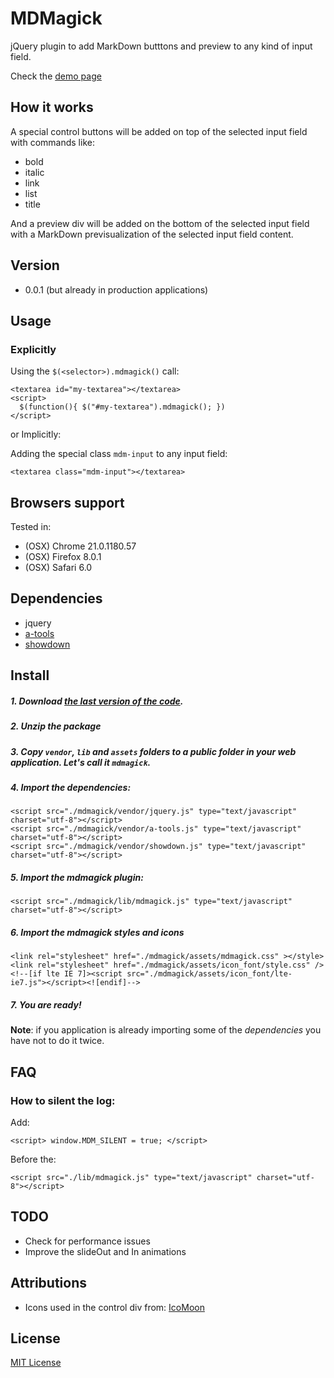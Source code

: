# MDMagick

jQuery plugin to add MarkDown butttons and preview to any kind of input field.

Check the [demo page](http://fguillen.github.com/MDMagick)

## How it works

A special control buttons will be added on top of the selected input field with commands like:

* bold
* italic
* link
* list
* title

And a preview div will be added on the bottom of the selected input field with a MarkDown previsualization of the selected input field content.

## Version

* 0.0.1 (but already in production applications)

## Usage

### Explicitly

Using the `$(<selector>).mdmagick()` call:

    <textarea id="my-textarea"></textarea>
    <script>
      $(function(){ $("#my-textarea").mdmagick(); })
    </script>

or Implicitly:

Adding the special class `mdm-input` to any input field:

    <textarea class="mdm-input"></textarea>

## Browsers support

Tested in:

* (OSX) Chrome 21.0.1180.57
* (OSX) Firefox 8.0.1
* (OSX) Safari 6.0

## Dependencies

* jquery
* [a-tools](http://archive.plugins.jquery.com/project/a-tools)
* [showdown](https://github.com/coreyti/showdown/)

## Install

##### 1. Download [the last version of the code](https://github.com/fguillen/MDMagick/zipball/master).
##### 2. Unzip the package
##### 3. Copy `vendor`, `lib` and `assets` folders to a _public_ folder in your web application. Let's call it `mdmagick`.
##### 4. Import the dependencies:

    <script src="./mdmagick/vendor/jquery.js" type="text/javascript" charset="utf-8"></script>
    <script src="./mdmagick/vendor/a-tools.js" type="text/javascript" charset="utf-8"></script>
    <script src="./mdmagick/vendor/showdown.js" type="text/javascript" charset="utf-8"></script>

##### 5. Import the mdmagick plugin:

    <script src="./mdmagick/lib/mdmagick.js" type="text/javascript" charset="utf-8"></script>

##### 6. Import the mdmagick styles and icons

    <link rel="stylesheet" href="./mdmagick/assets/mdmagick.css" ></style>
    <link rel="stylesheet" href="./mdmagick/assets/icon_font/style.css" />
    <!--[if lte IE 7]><script src="./mdmagick/assets/icon_font/lte-ie7.js"></script><![endif]-->

##### 7. You are ready!

**Note**: if you application is already importing some of the _dependencies_ you have not to do it twice.

## FAQ

### How to silent the log:

Add:

    <script> window.MDM_SILENT = true; </script>

Before the:

    <script src="./lib/mdmagick.js" type="text/javascript" charset="utf-8"></script>


## TODO

* Check for performance issues
* Improve the slideOut and In animations

## Attributions

* Icons used in the control div from: [IcoMoon](http://keyamoon.com/icomoon/#toHome)


## License

[MIT License](LICENSE.md)
